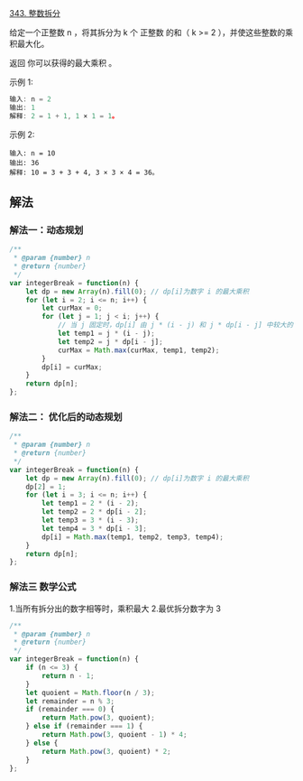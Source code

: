 [343. 整数拆分](https://leetcode.cn/problems/integer-break/)

给定一个正整数 n ，将其拆分为 k 个 正整数 的和（ k >= 2 ），并使这些整数的乘积最大化。

返回 你可以获得的最大乘积 。

示例 1:

```js
输入: n = 2
输出: 1
解释: 2 = 1 + 1, 1 × 1 = 1。
```

示例 2:

```
输入: n = 10
输出: 36
解释: 10 = 3 + 3 + 4, 3 × 3 × 4 = 36。
```

## 解法

### 解法一：动态规划

```js
/**
 * @param {number} n
 * @return {number}
 */
var integerBreak = function(n) {
    let dp = new Array(n).fill(0); // dp[i]为数字 i 的最大乘积
    for (let i = 2; i <= n; i++) {
        let curMax = 0;
        for (let j = 1; j < i; j++) {
            // 当 j 固定时，dp[i] 由 j * (i - j) 和 j * dp[i - j] 中较大的值决定
            let temp1 = j * (i - j);
            let temp2 = j * dp[i - j];
            curMax = Math.max(curMax, temp1, temp2);
        }
        dp[i] = curMax;
    }
    return dp[n];
};
```

### 解法二： 优化后的动态规划

```js
/**
 * @param {number} n
 * @return {number}
 */
var integerBreak = function(n) {
    let dp = new Array(n).fill(0); // dp[i]为数字 i 的最大乘积
    dp[2] = 1;
    for (let i = 3; i <= n; i++) {
        let temp1 = 2 * (i - 2);
        let temp2 = 2 * dp[i - 2];
        let temp3 = 3 * (i - 3);
        let temp4 = 3 * dp[i - 3];
        dp[i] = Math.max(temp1, temp2, temp3, temp4);
    }
    return dp[n];
};
```

### 解法三 数学公式

1.当所有拆分出的数字相等时，乘积最大 2.最优拆分数字为 3

```js
/**
 * @param {number} n
 * @return {number}
 */
var integerBreak = function(n) {
    if (n <= 3) {
        return n - 1;
    }
    let quoient = Math.floor(n / 3);
    let remainder = n % 3;
    if (remainder === 0) {
        return Math.pow(3, quoient);
    } else if (remainder === 1) {
        return Math.pow(3, quoient - 1) * 4;
    } else {
        return Math.pow(3, quoient) * 2;
    }
};
```

